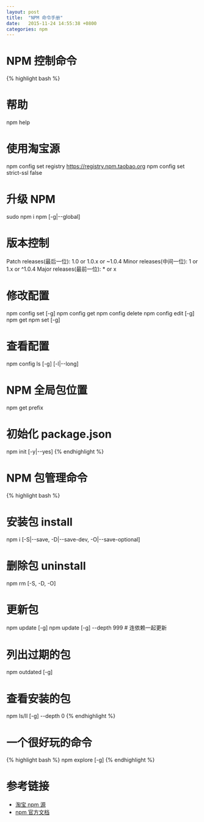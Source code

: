 ```yaml
---
layout: post
title:  "NPM 命令手册"
date:   2015-11-24 14:55:38 +0800
categories: npm
---
```


# NPM 控制命令

{% highlight bash %}
# 帮助
npm help <cmd>

# 使用淘宝源
npm config set registry https://registry.npm.taobao.org
npm config set strict-ssl false

# 升级 NPM
sudo npm i npm [-g|--global]

# 版本控制
Patch releases(最后一位): 1.0 or 1.0.x or ~1.0.4
Minor releases(中间一位): 1 or 1.x or ^1.0.4
Major releases(最前一位): * or x

# 修改配置
npm config set <key> <value> [-g]
npm config get <key>
npm config delete <key>
npm config edit [-g]
npm get <key>
npm set <key> <value> [-g]

# 查看配置
npm config ls [-g] [-l|--long]

# NPM 全局包位置
npm get prefix

# 初始化 package.json
npm init [-y|--yes]
{% endhighlight %}

# NPM 包管理命令

{% highlight bash %}

# 安装包 install
npm i <pkg> [-S|--save, -D|--save-dev, -O|--save-optional]

# 删除包 uninstall
npm rm <pkg> [-S, -D, -O]

# 更新包
npm update <pkg> [-g]
npm update <pkg> [-g] --depth 999 # 连依赖一起更新

# 列出过期的包
npm outdated [-g]

# 查看安装的包
npm ls/ll [-g] --depth 0
{% endhighlight %}

# 一个很好玩的命令

{% highlight bash %}
npm explore <pkg> [-g]
{% endhighlight %}

# 参考链接
- [淘宝 npm 源](http://npm.taobao.org)
- [npm 官方文档](https://docs.npmjs.com/getting-started/what-is-npm)
